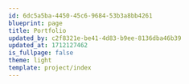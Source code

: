 ```yaml
---
id: 6dc5a5ba-4450-45c6-9684-53b3a8bb4261
blueprint: page
title: Portfolio
updated_by: c2f8321e-be41-4d83-b9ee-8136dba46b39
updated_at: 1712127462
is_fullpage: false
theme: light
template: project/index
---
```

